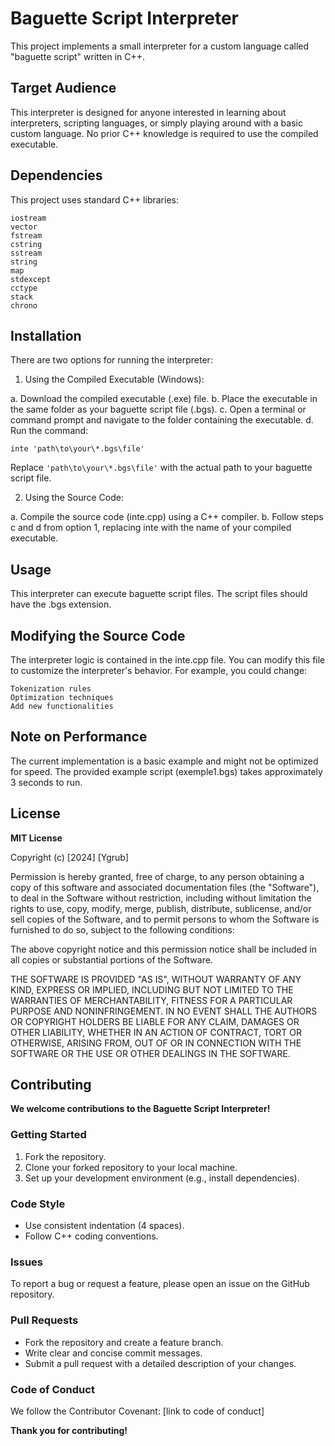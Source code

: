 # Baguette Script Interpreter

This project implements a small interpreter for a custom language called "baguette script" written in C++.

## Target Audience

This interpreter is designed for anyone interested in learning about interpreters, scripting languages, or simply playing around with a basic custom language. No prior C++ knowledge is required to use the compiled executable.

## Dependencies

This project uses standard C++ libraries:

    iostream
    vector
    fstream
    cstring
    sstream
    string
    map
    stdexcept
    cctype
    stack
    chrono

## Installation

There are two options for running the interpreter:

1. Using the Compiled Executable (Windows):

a. Download the compiled executable (.exe) file.
b. Place the executable in the same folder as your baguette script file (.bgs).
c. Open a terminal or command prompt and navigate to the folder containing the executable.
d. Run the command:

  ```
  inte 'path\to\your\*.bgs\file'
  ```

  Replace `'path\to\your\*.bgs\file'` with the actual path to your baguette script file.

2. Using the Source Code:

a. Compile the source code (inte.cpp) using a C++ compiler.
b. Follow steps c and d from option 1, replacing inte with the name of your compiled executable.

## Usage

This interpreter can execute baguette script files. The script files should have the .bgs extension.

## Modifying the Source Code

The interpreter logic is contained in the inte.cpp file. You can modify this file to customize the interpreter's behavior. For example, you could change:

    Tokenization rules
    Optimization techniques
    Add new functionalities

## Note on Performance

The current implementation is a basic example and might not be optimized for speed. The provided example script (exemple1.bgs) takes approximately 3 seconds to run.

## License

**MIT License**

Copyright (c) [2024] [Ygrub]

Permission is hereby granted, free of charge, to any person obtaining a copy
of this software and associated
 documentation files (the "Software"), to deal
in the Software without restriction, including without limitation the rights
to use, copy, modify, merge, publish, distribute, sublicense, and/or sell
copies of the Software, and to permit persons to whom the Software is
furnished to do so, subject to the following conditions:

The above copyright notice and this permission notice shall be included in all
copies or substantial portions of the Software.

THE SOFTWARE IS PROVIDED "AS IS", WITHOUT WARRANTY OF ANY KIND, EXPRESS OR
IMPLIED, INCLUDING BUT NOT LIMITED TO THE WARRANTIES OF MERCHANTABILITY,
FITNESS FOR A PARTICULAR PURPOSE AND NONINFRINGEMENT. IN NO EVENT SHALL THE
AUTHORS OR COPYRIGHT HOLDERS BE LIABLE FOR ANY CLAIM, DAMAGES OR OTHER
LIABILITY, WHETHER IN AN ACTION OF CONTRACT, TORT OR OTHERWISE, ARISING FROM,
OUT OF OR IN CONNECTION WITH THE SOFTWARE OR THE USE OR OTHER DEALINGS IN THE
SOFTWARE.

## Contributing

**We welcome contributions to the Baguette Script Interpreter!**

### Getting Started
1. Fork the repository.
2. Clone your forked repository to your local machine.
3. Set up your development environment (e.g., install dependencies).

### Code Style
* Use consistent indentation (4 spaces).
* Follow C++ coding conventions.

### Issues
To report a bug or request a feature, please open an issue on the GitHub repository.

### Pull Requests
* Fork the repository and create a feature branch.
* Write clear and concise commit messages.
* Submit a pull request with a detailed description of your changes.

### Code of Conduct
We follow the Contributor Covenant: [link to code of conduct]

**Thank you for contributing!**

